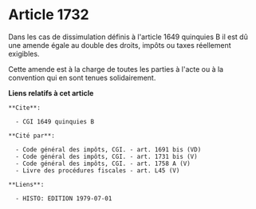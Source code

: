 # Article 1732

Dans les cas de dissimulation définis à l'article 1649 quinquies B il est dû une amende égale au double des droits, impôts ou
taxes réellement exigibles.

Cette amende est à la charge de toutes les parties à l'acte ou à la convention qui en sont tenues solidairement.

**Liens relatifs à cet article**

	**Cite**:

	  - CGI 1649 quinquies B

	**Cité par**:

	  - Code général des impôts, CGI. - art. 1691 bis (VD)
	  - Code général des impôts, CGI. - art. 1731 bis (V)
	  - Code général des impôts, CGI. - art. 1758 A (V)
	  - Livre des procédures fiscales - art. L45 (V)

	**Liens**:

	  - HISTO: EDITION 1979-07-01
